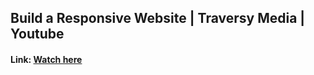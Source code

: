 ## Build a Responsive Website | Traversy Media | Youtube
#### Link: <a href="https://youtu.be/p0bGHP-PXD4">Watch here</a>